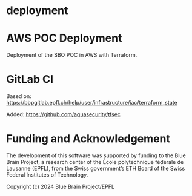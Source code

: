 # deployment
# AWS POC Deployment

Deployment of the SBO POC in AWS with Terraform.

# GitLab CI

Based on: https://bbpgitlab.epfl.ch/help/user/infrastructure/iac/terraform_state

Added: https://github.com/aquasecurity/tfsec

# Funding and Acknowledgement

The development of this software was supported by funding to the Blue Brain Project, a research center of the École polytechnique fédérale de Lausanne (EPFL), from the Swiss government’s ETH Board of the Swiss Federal Institutes of Technology.

Copyright (c) 2024 Blue Brain Project/EPFL

